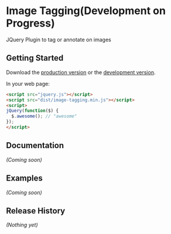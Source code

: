 # Image Tagging(Development on Progress)

JQuery Plugin to tag or annotate on images

## Getting Started
Download the [production version][min] or the [development version][max].

[min]: https://raw.github.com/thecodejack/jquery-image-tagging/master/dist/image-tagging.min.js
[max]: https://raw.github.com/thecodejack/jquery-image-tagging/master/dist/image-tagging.js

In your web page:

```html
<script src="jquery.js"></script>
<script src="dist/image-tagging.min.js"></script>
<script>
jQuery(function($) {
  $.awesome(); // "awesome"
});
</script>
```

## Documentation
_(Coming soon)_

## Examples
_(Coming soon)_

## Release History
_(Nothing yet)_
